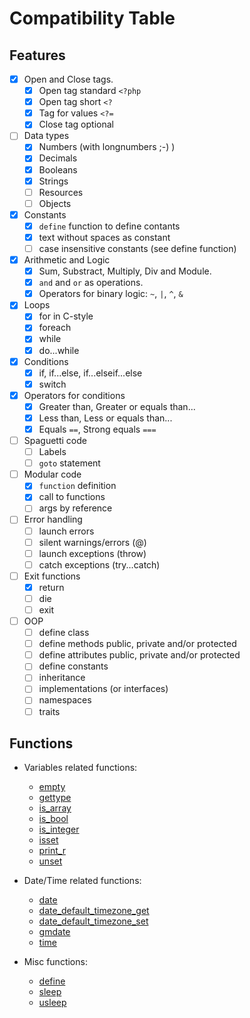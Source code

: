 Compatibility Table
===================

Features
--------

- [x] Open and Close tags.
    - [x] Open tag standard `<?php`
    - [x] Open tag short `<?`
    - [x] Tag for values `<?=`
    - [x] Close tag optional
- [ ] Data types
    - [x] Numbers (with longnumbers ;-) )
    - [x] Decimals
    - [x] Booleans
    - [x] Strings
    - [ ] Resources
    - [ ] Objects
- [x] Constants
    - [x] `define` function to define contants
    - [x] text without spaces as constant
    - [ ] case insensitive constants (see define function)
- [x] Arithmetic and Logic
    - [x] Sum, Substract, Multiply, Div and Module.
    - [x] `and` and `or` as operations.
    - [x] Operators for binary logic: `~`, `|`, `^`, `&`
- [x] Loops
    - [x] for in C-style
    - [x] foreach
    - [x] while
    - [x] do...while
- [x] Conditions
    - [x] if, if...else, if...elseif...else
    - [x] switch
- [x] Operators for conditions
    - [x] Greater than, Greater or equals than...
    - [x] Less than, Less or equals than...
    - [x] Equals `==`, Strong equals `===`
- [ ] Spaguetti code
    - [ ] Labels
    - [ ] `goto` statement
- [ ] Modular code
    - [x] `function` definition
    - [x] call to functions
    - [ ] args by reference
- [ ] Error handling
    - [ ] launch errors
    - [ ] silent warnings/errors (@)
    - [ ] launch exceptions (throw)
    - [ ] catch exceptions (try...catch)
- [ ] Exit functions
    - [x] return
    - [ ] die
    - [ ] exit
- [ ] OOP
    - [ ] define class
    - [ ] define methods public, private and/or protected
    - [ ] define attributes public, private and/or protected
    - [ ] define constants
    - [ ] inheritance
    - [ ] implementations (or interfaces)
    - [ ] namespaces
    - [ ] traits

Functions
---------

 * Variables related functions:
   * [empty](http://www.php.net/empty)
   * [gettype](http://www.php.net/gettype)
   * [is_array](http://www.php.net/is_array)
   * [is_bool](http://www.php.net/is_bool)
   * [is_integer](http://www.php.net/is_integer)
   * [isset](http://www.php.net/isset)
   * [print_r](http://www.php.net/print_r)
   * [unset](http://www.php.net/unset)

 * Date/Time related functions:
   * [date](http://www.php.net/date)
   * [date_default_timezone_get](http://www.php.net/date_default_timezone_get)
   * [date_default_timezone_set](http://www.php.net/date_default_timezone_set)
   * [gmdate](http://www.php.net/gmdate)
   * [time](http://www.php.net/time)

 * Misc functions:
   * [define](http://www.php.net/define)
   * [sleep](http://www.php.net/sleep)
   * [usleep](http://www.php.net/usleep)
